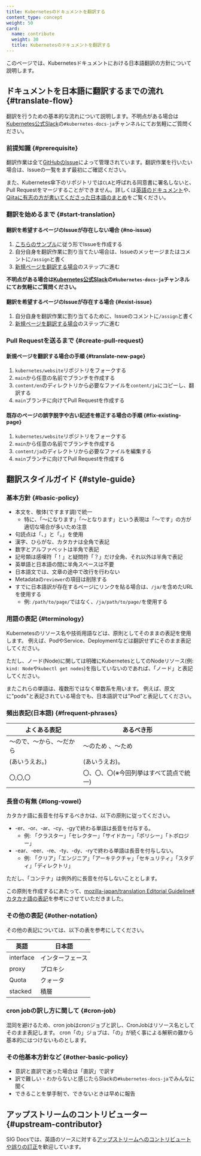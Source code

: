 ```yaml
---
title: Kubernetesのドキュメントを翻訳する
content_type: concept
weight: 50
card:
  name: contribute
  weight: 30
  title: Kubernetesのドキュメントを翻訳する
---
```


<!-- overview -->

このページでは、Kubernetesドキュメントにおける日本語翻訳の方針について説明します。

<!-- body -->

## ドキュメントを日本語に翻訳するまでの流れ {#translate-flow}

翻訳を行うための基本的な流れについて説明します。不明点がある場合は[Kubernetes公式Slack](http://slack.kubernetes.io/)の`#kubernetes-docs-ja`チャンネルにてお気軽にご質問ください。

### 前提知識 {#prerequisite}

翻訳作業は全て[GitHubのIssue](https://github.com/kubernetes/website/issues?q=is%3Aissue+is%3Aopen+label%3Alanguage%2Fja)によって管理されています。翻訳作業を行いたい場合は、Issueの一覧をまず最初にご確認ください。

また、Kubernetes傘下のリポジトリでは`CLA`と呼ばれる同意書に署名しないと、Pull Requestをマージすることができません。詳しくは[英語のドキュメント](https://github.com/kubernetes/community/blob/master/CLA.md)や、[Qiitaに有志の方が書いてくださった日本語のまとめ](https://qiita.com/jlandowner/items/d14d9bc8797a62b65e67)をご覧ください。

### 翻訳を始めるまで {#start-translation}

#### 翻訳を希望するページのIssueが存在しない場合 {#no-issue}

1. [こちらのサンプル](https://github.com/kubernetes/website/issues/22340)に従う形でIssueを作成する
2. 自分自身を翻訳作業に割り当てたい場合は、Issueのメッセージまたはコメントに`/assign`と書く
3. [新規ページを翻訳する場合](#translate-new-page)のステップに進む

**不明点がある場合は[Kubernetes公式Slack](http://slack.kubernetes.io/)の`#kubernetes-docs-ja`チャンネルにてお気軽にご質問ください。**

#### 翻訳を希望するページのIssueが存在する場合 {#exist-issue}

1. 自分自身を翻訳作業に割り当てるために、Issueのコメントに`/assign`と書く
2. [新規ページを翻訳する場合](#translate-new-page)のステップに進む

### Pull Requestを送るまで {#create-pull-request}

#### 新規ページを翻訳する場合の手順 {#translate-new-page}

1. `kubernetes/website`リポジトリをフォークする
2. `main`から任意の名前でブランチを作成する
3. `content/en`のディレクトリから必要なファイルを`content/ja`にコピーし、翻訳する
4. `main`ブランチに向けてPull Requestを作成する

#### 既存のページの誤字脱字や古い記述を修正する場合の手順 {#fix-existing-page}

1. `kubernetes/website`リポジトリをフォークする
2. `main`から任意の名前でブランチを作成する
3. `content/ja`のディレクトリから必要なファイルを編集する
4. `main`ブランチに向けてPull Requestを作成する

## 翻訳スタイルガイド {#style-guide}

### 基本方針 {#basic-policy}

- 本文を、敬体(ですます調)で統一
    - 特に、「〜になります」「〜となります」という表現は「〜です」の方が適切な場合が多いため注意
- 句読点は「、」と「。」を使用
- 漢字、ひらがな、カタカナは全角で表記
- 数字とアルファベットは半角で表記
- 記号類は感嘆符「！」と疑問符「？」だけ全角、それ以外は半角で表記
- 英単語と日本語の間に半角スペースは不要
- 日本語文では、文章の途中で改行を行わない
- Metadataの`reviewer`の項目は削除する
- すでに日本語訳が存在するページにリンクを貼る場合は、`/ja/`を含めたURLを使用する
  - 例: `/path/to/page/`ではなく、`/ja/path/to/page/`を使用する

### 用語の表記 {#terminology}

Kubernetesのリソース名や技術用語などは、原則としてそのままの表記を使用します。
例えば、PodやService、Deploymentなどは翻訳せずにそのまま表記してください。

ただし、ノード(Node)に関しては明確にKubernetesとしてのNodeリソース(例: `kind: Node`や`kubectl get nodes`)を指していないのであれば、「ノード」と表記してください。

またこれらの単語は、複数形ではなく単数系を用います。
例えば、原文に"pods"と表記されている場合でも、日本語訳では"Pod"と表記してください。

### 頻出表記(日本語) {#frequent-phrases}

よくある表記 | あるべき形
--------- | ---------
〜ので、〜から、〜だから| 〜のため 、〜ため
(あいうえお。)| (あいうえお)。
〇,〇,〇|〇、〇、〇(※今回列挙はすべて読点で統一)

### 長音の有無 {#long-vowel}

カタカナ語に長音を付与するべきかは、以下の原則に従ってください。

- -er、-or、-ar、-cy、-gyで終わる単語は長音を付与する。
  - 例: 「クラスター」「セレクター」「サイドカー」「ポリシー」「トポロジー」
- -ear、-eer、-re、-ty、-dy、-ryで終わる単語は長音を付与しない。
  - 例: 「クリア」「エンジニア」「アーキテクチャ」「セキュリティ」「スタディ」「ディレクトリ」

ただし、「コンテナ」は例外的に長音を付与しないこととします。

この原則を作成するにあたって、[mozilla-japan/translation Editorial Guideline#カタカナ語の表記](https://github.com/mozilla-japan/translation/wiki/Editorial-Guideline#カタカナ語の表記)を参考にさせていただきました。

### その他の表記 {#other-notation}

その他の表記については、以下の表を参考にしてください。

英語 | 日本語
--------- | ---------
interface | インターフェース
proxy | プロキシ
Quota|クォータ
stacked | 積層

### cron jobの訳し方に関して {#cron-job}

混同を避けるため、cron jobはcronジョブと訳し、CronJobはリソース名としてそのまま表記します。
cron「の」ジョブは、「の」が続く事による解釈の難から基本的にはつけないものとします。

### その他基本方針など {#other-basic-policy}

- 意訳と直訳で迷った場合は「直訳」で訳す
- 訳で難しい・わからないと感じたらSlackの`#kubernetes-docs-ja`でみんなに聞く
- できることを挙手制で、できないときは早めに報告

## アップストリームのコントリビューター {#upstream-contributor}

SIG Docsでは、英語のソースに対する[アップストリームへのコントリビュートや誤りの訂正](/docs/contribute/intermediate#localize-content)を歓迎しています。
